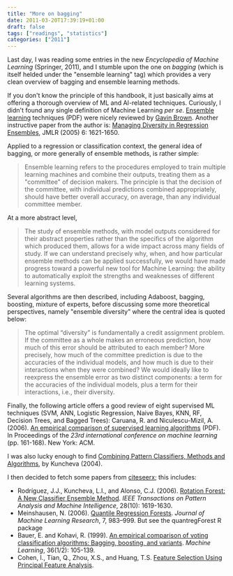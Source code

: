 ```yaml
---
title: "More on bagging"
date: 2011-03-20T17:39:19+01:00
draft: false
tags: ["readings", "statistics"]
categories: ["2011"]
---
```


Last day, I was reading some entries in the new *Encyclopedia of Machine Learning* (Springer, 2011), and I stumble upon the one on *bagging* (which is itself helded under the "ensemble learning" tag) which provides a very clean overview of bagging and ensemble learning methods.

If you don't know the principle of this handbook, it just basically aims at offering a thorough overview of ML and AI-related techniques. Curiously, I didn't found any single definition of Machine Learning *per se*. [Ensemble learning](http://www.cs.man.ac.uk/~gbrown/research/brown10ensemblelearning.pdf) techniques (PDF) were nicely reviewed by [Gavin Brown](http://www.cs.man.ac.uk/~gbrown/). Another instructive paper from the author is: [Managing Diversity in Regression Ensembles](http://jmlr.csail.mit.edu/papers/volume6/brown05a/brown05a.pdf), JMLR (2005) 6: 1621-1650.

Applied to a regression or classification context, the general idea of bagging, or more generally of ensemble methods, is rather simple:

> Ensemble learning refers to the procedures employed to train multiple learning machines and combine their outputs, treating them as a "committee" of decision makers. The principle is that the decision of the committee, with individual predictions combined appropriately, should have better overall accuracy, on average, than any individual committee member. 

At a more abstract level,

> The study of ensemble methods, with model outputs considered for their abstract properties rather than the specifics of the algorithm which produced them, allows for a wide impact across many fields of study. If we can understand precisely why, when, and how particular ensemble methods can be applied successfully, we would have made progress toward a powerful new tool for Machine Learning: the ability to automatically exploit the strengths and weaknesses of different learning systems.

Several algorithms are then described, including Adaboost, bagging, boosting, mixture of experts, before discussing some more theoretical perspectives, namely "ensemble diversity" where the central idea is quoted below:

> The optimal “diversity” is fundamentally a credit assignment problem. If the committee as a whole makes an erroneous prediction, how much of this error should be attributed to each member? More precisely, how much of the committee prediction is due to the accuracies of the individual models, and how much is due to their interactions when they were combined? We would ideally like to reexpress the ensemble error as two distinct components: a term for the accuracies of the individual models, plus a term for their interactions, i.e., their diversity.

Finally, the following article offers a good review of eight supervised ML techniques (SVM, ANN, Logistic Regression, Naive Bayes, KNN, RF, Decision Trees, and Bagged Trees):
Caruana, R. and Niculescu-Mizil, A. (2006). [An empirical comparison of supervised learning algorithms](http://www.cs.cornell.edu/~caruana/ctp/ct.papers/caruana.icml06.pdf) (PDF). In Proceedings of the *23rd international conference on machine learning* (pp. 161-168). New York: ACM.


I was also lucky enough to find [Combining Pattern Classifiers, Methods and Algorithms](http://goo.gl/whCku), by Kuncheva (2004). 

I then decided to fetch some papers from [citeseerx](http://citeseerx.ist.psu.edu/); this includes:

- Rodríguez, J.J., Kuncheva, L.I., and Alonso, C.J. (2006). [Rotation Forest: A New Classifier Ensemble Method](http://citeseerx.ist.psu.edu/viewdoc/summary?doi=10.1.1.156.8277). *IEEE Transactions on Pattern Analysis and Machine Intelligence*, 28(10): 1619-1630.
- Meinshausen, N. (2006). [Quantile Regression Forests](http://citeseerx.ist.psu.edu/viewdoc/summary?doi=10.1.1.61.6174). *Journal of Machine Learning Research*, 7, 983–999. But see the quantregForest R package
- Bauer, E. and Kohavi, R. (1999). [An empirical comparison of voting classification algorithms: Bagging, boosting, and variants](http://citeseerx.ist.psu.edu/viewdoc/summary?doi=10.1.1.33.353). *Machine Learning*, 36(1/2): 105-139. 
- Cohen, I., Tian, Q., Zhou, X.S., and Huang, T.S. [Feature Selection Using Principal Feature Analysis](http://citeseerx.ist.psu.edu/viewdoc/summary?doi=10.1.1.20.974).
